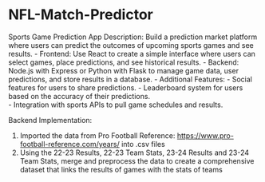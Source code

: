 # NFL-Match-Predictor
Sports Game Prediction App 
Description: Build a prediction market platform where users can predict the outcomes of upcoming sports games and see results. - 
Frontend: Use React to create a simple interface where users can select games, place predictions, and see historical results. - 
Backend: Node.js with Express or Python with Flask to manage game data, user predictions, and store results in a database. - 
Additional Features: -   Social features for users to share predictions. 
                            - Leaderboard system for users based on the accuracy of their predictions.  
                            - Integration with sports APIs to pull game schedules and results.

Backend Implementation:
  1. Imported the data from Pro Football Reference: https://www.pro-football-reference.com/years/ into .csv files
  2. Using the 22-23 Results, 22-23 Team Stats, 23-24 Results and 23-24 Team Stats, merge and preprocess the data to create a comprehensive dataset that links the results of games with the stats of teams
